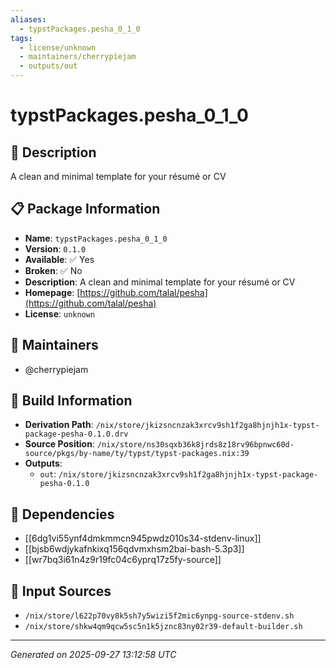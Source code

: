 ```yaml
---
aliases:
  - typstPackages.pesha_0_1_0
tags:
  - license/unknown
  - maintainers/cherrypiejam
  - outputs/out
---
```


# typstPackages.pesha_0_1_0

## 📝 Description

A clean and minimal template for your résumé or CV

## 📋 Package Information

- **Name**: `typstPackages.pesha_0_1_0`
- **Version**: `0.1.0`
- **Available**: ✅ Yes
- **Broken**: ✅ No
- **Description**: A clean and minimal template for your résumé or CV
- **Homepage**: [https://github.com/talal/pesha](https://github.com/talal/pesha)
- **License**: `unknown`
## 👥 Maintainers

- @cherrypiejam


## 🔧 Build Information

- **Derivation Path**: `/nix/store/jkizsncnzak3xrcv9sh1f2ga8hjnjh1x-typst-package-pesha-0.1.0.drv`
- **Source Position**: `/nix/store/ns30sqxb36k8jrds8z18rv96bpnwc60d-source/pkgs/by-name/ty/typst/typst-packages.nix:39`
- **Outputs**:
  - `out`:  `/nix/store/jkizsncnzak3xrcv9sh1f2ga8hjnjh1x-typst-package-pesha-0.1.0`

## 🔗 Dependencies

- [[6dg1vi55ynf4dmkmmcn945pwdz010s34-stdenv-linux]]
- [[bjsb6wdjykafnkixq156qdvmxhsm2bai-bash-5.3p3]]
- [[wr7bq3i61n4z9r19fc04c6yprq17z5fy-source]]

## 📁 Input Sources

- `/nix/store/l622p70vy8k5sh7y5wizi5f2mic6ynpg-source-stdenv.sh`
- `/nix/store/shkw4qm9qcw5sc5n1k5jznc83ny02r39-default-builder.sh`

---
*Generated on 2025-09-27 13:12:58 UTC*
